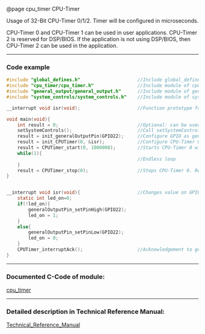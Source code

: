 @page cpu_timer CPU-Timer

Usage of 32-Bit CPU-Timer 0/1/2. Timer will be configured in microseconds.

CPU-Timer 0 and CPU-Timer 1 can be used in user applications. CPU-Timer 2 is reserved for DSP/BIOS. If the
application is not using DSP/BIOS, then CPU-Timer 2 can be used in the application.

---



### Code example

```c
#include "global_defines.h"						//Include global_defines.h
#include "cpu_timer/cpu_timer.h"				//Include module of cpu_timer
#include "general_output/general_output.h"		//Include module of general_output
#include "system_controls/system_controls.h"	//Include module of system controls

__interrupt void isr(void);						//Function prototype for interrupt service routine

void main(void){
    int result = 0;								//Optional: can be used to check return values of functions
    setSystemControls();						//Call setSystemControls() function
    result = init_generalOutputPin(GPIO22);		//Configure GPIO as general output
    result = init_CPUTimer(0, &isr);			//Configure CPU-Timer 0 to call function isr on interrupt. Returns result of operation
	result = CPUTimer_start(0, 1000000);		//Starts CPU-Timer 0 with 1000000 microSec <=> 1 sec. Returns result of operation
    while(1){
        										//Endless loop
    }
    result = CPUTimer_stop(0);					//Stops CPU-Timer 0. Returns result of operation
}


__interrupt void isr(void){						//Changes value on GPIO22 on every interrupt (every second)
	static int led_on=0;
	if(!led_on){
		generalOutputPin_setPinHigh(GPIO22);
		led_on = 1;
	}
	else{
		generalOutputPin_setPinLow(GPIO22);
		led_on = 0;
	}
	CPUTimer_interruptAck();					//Acknowledgement to get more interrupts
}
```

---



### Documented C-Code of module:

<a href="dir_798623b0749830126911e1dfdad5d0c6.html">cpu_timer</a>

---




### Detailed description in Technical Reference Manual:

<a href="../doc_documents/Technical_Reference_Manual.pdf#page=81" target="_blank">Technical_Reference_Manual</a>